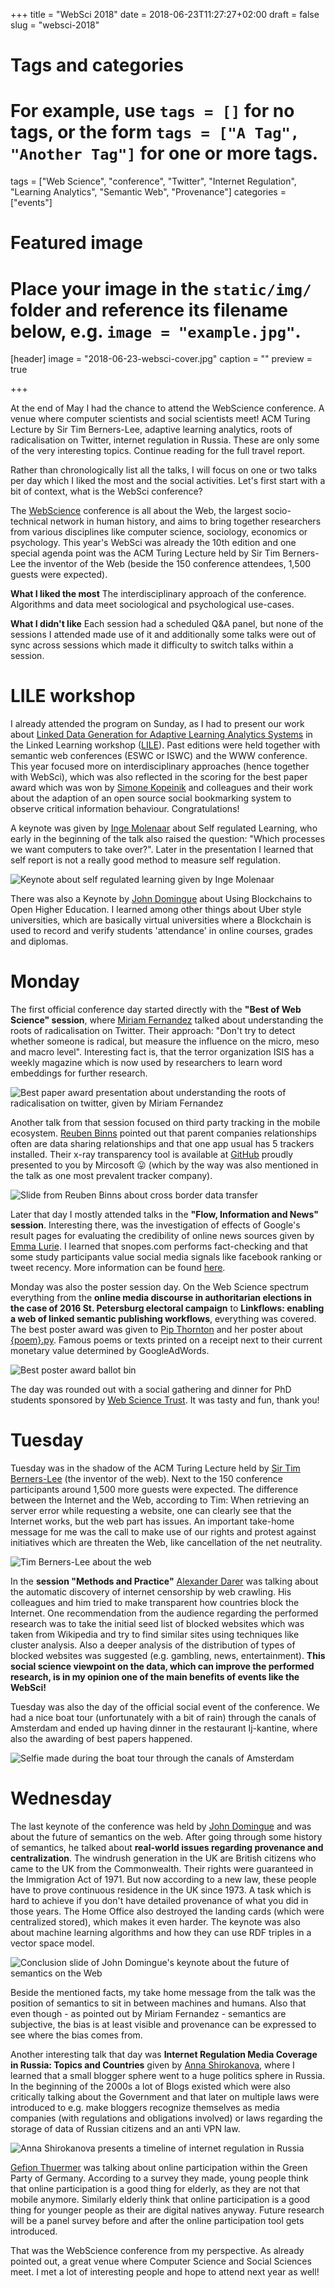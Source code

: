 +++
title = "WebSci 2018"
date = 2018-06-23T11:27:27+02:00
draft = false
slug = "websci-2018"

# Tags and categories
# For example, use `tags = []` for no tags, or the form `tags = ["A Tag", "Another Tag"]` for one or more tags.
tags = ["Web Science", "conference", "Twitter", "Internet Regulation", "Learning Analytics", "Semantic Web", "Provenance"]
categories = ["events"]

# Featured image
# Place your image in the `static/img/` folder and reference its filename below, e.g. `image = "example.jpg"`.
[header]
image = "2018-06-23-websci-cover.jpg"
caption = ""
preview = true

+++

At the end of May I had the chance to attend the WebScience conference. A venue where computer scientists and social scientists meet!
ACM Turing Lecture by Sir Tim Berners-Lee, adaptive learning analytics, roots of radicalisation on Twitter, internet regulation in Russia. 
These are only some of the very interesting topics. Continue reading for the full travel report.

<!--more-->

Rather than chronologically list all the talks, I will focus on one or two talks per day which I liked the most and the social activities.
Let's first start with a bit of context, what is the WebSci conference?

The [WebScience](https://websci18.webscience.org/)  conference is all about the Web, the largest socio-technical network in human history, and aims to bring together researchers from various disciplines like computer science, sociology, economics or psychology.
This year's WebSci was already the 10th edition and one special agenda point was the ACM Turing Lecture held by Sir Tim Berners-Lee the inventor of the Web (beside the 150 conference attendees, 1,500 guests were expected).

**What I liked the most**
The interdisciplinary approach of the conference. Algorithms and data meet sociological and psychological use-cases.

**What I didn't like**
Each session had a scheduled Q&A panel, but none of the sessions I attended made use of it and additionally some talks were out of sync across sessions which made it difficulty to switch talks within a session.

# LILE workshop
I already attended the program on Sunday,
as I had to present our work about [Linked Data Generation for Adaptive Learning Analytics Systems](https://sven-lieber.org/en/publication/linked-data-generation-for-adaptive-learning-analytics-systems/) in the Linked Learning workshop ([LILE](https://lile2018.wordpress.com/)). 
Past editions were held together with semantic web conferences (ESWC or ISWC) and the WWW conference.
This year focused more on interdisciplinary approaches (hence together with WebSci), which was also reflected in the scoring for the best paper award which was won by [Simone Kopeinik](https://at.linkedin.com/in/simonekopeinik) and colleagues and their work about the adaption of an open source social bookmarking system to observe critical information behaviour. Congratulations!

A keynote was given by [Inge Molenaar](https://twitter.com/inge_molenaar) about Self regulated Learning, who early in the beginning of the talk also raised the question: "Which processes we want computers to take over?". Later in the presentation I learned that self report is not a really good method to measure self regulation.

![Keynote about self regulated learning given by Inge Molenaar](/img/2018-06-23-websci-inge-molenaar-self-regulated-learning-keynote.jpg)

There was also a Keynote by [John Domingue](https://twitter.com/johndmk) about Using Blockchains to Open Higher Education. I learned among other things about Uber style universities, which are basically virtual universities where a Blockchain is used to record and verify students 'attendance' in online courses, grades and diplomas.

# Monday
The first official conference day started directly with the **"Best of Web Science" session**, where [Miriam Fernandez](https://twitter.com/miriam_fs) talked about understanding the roots of radicalisation on Twitter.
Their approach: "Don't try to detect whether someone is radical, but measure the influence on the micro, meso and macro level".
Interesting fact is, that the terror organization ISIS has a weekly magazine which is now used by researchers to learn word embeddings for further research.

![Best paper award presentation about understanding the roots of radicalisation on twitter, given by Miriam Fernandez](/img/2018-06-23-websci-miriam-fernandez-twitter-radicalisation.jpg)

Another talk from that session focused on third party tracking in the mobile ecosystem.
[Reuben Binns](https://twitter.com/rdbinns) pointed out that parent companies relationships often are data sharing relationships and that one app usual has 5 trackers installed.
Their x-ray transparency tool is available at [GitHub](https://github.com/sociam/xray) proudly presented to you by Mircosoft 😛 (which by the way was also mentioned in the talk as one most prevalent tracker company).

![Slide from Reuben Binns about cross border data transfer](/img/2018-06-23-websci-reuben-binns-cross-border-transfer.jpg)

Later that day I mostly attended talks in the **"Flow, Information and News" session**.
Interesting there, was the investigation of effects of Google's result pages for evaluating the credibility of online news sources given by [Emma Lurie](https://twitter.com/exploredeeper).
I learned that snopes.com performs fact-checking and that some study participants value social media signals like facebook ranking or tweet recency.
More information can be found [here](http://cs.wellesley.edu/~credlab/websci18/).

Monday was also the poster session day. 
On the Web Science spectrum everything from the **online media discourse in authoritarian elections in the case of 2016 St. Petersburg electoral campaign** to **Linkflows: enabling a web of linked semantic publishing workflows**, everything was covered.
The best poster award was given to [Pip Thornton](https://twitter.com/pip__t?lang=en) and her poster about [{poem}.py](https://linguisticgeographies.com/2016/06/12/poem-py-a-critique-of-linguistic-capitalism/). Famous poems or texts printed on a receipt next to their current  monetary value determined by GoogleAdWords.

![Best poster award ballot bin](/img/2018-06-23-websci-best-poster-bin.jpg)

The day was rounded out with a social gathering and dinner for PhD students sponsored by [Web Science Trust](http://www.webscience.org/).
It was tasty and fun, thank you!

# Tuesday
Tuesday was in the shadow of the ACM Turing Lecture held by [Sir Tim Berners-Lee](https://twitter.com/timberners_lee) (the inventor of the web).
Next to the 150 conference participants around 1,500 more guests were expected.
The difference between the Internet and the Web, according to Tim: When retrieving an server error while requesting a website, one can clearly see that the Internet works, but the web part has issues.
An important take-home message for me was the call to make use of our rights and protest against initiatives which are threaten the Web, like cancellation of the net neutrality.

![Tim Berners-Lee about the web](/img/2018-06-23-websci-TBL.jpg)

In the **session "Methods and Practice"** [Alexander Darer](https://www.cs.ox.ac.uk/people/alex.darer/) was talking about the automatic discovery of internet censorship by web crawling.
His colleagues and him tried to make transparent how countries block the Internet.
One recommendation from the audience regarding the performed research was to take the initial seed list of blocked websites which was taken from Wikipedia and
try to find similar sites using techniques like cluster analysis.
Also a deeper analysis of the distribution of types of blocked websites was suggested (e.g. gambling, news, entertainment).
**This social science viewpoint on the data, which can improve the performed research, is in my opinion one of the main benefits of events like the WebSci!**

Tuesday was also the day of the official social event of the conference.
We had a nice boat tour (unfortunately with a bit of rain) through the canals of Amsterdam and ended up having dinner in the restaurant Ij-kantine, where also the awarding of best papers happened.

![Selfie made during the boat tour through the canals of Amsterdam](/img/2018-06-23-websci-boat-tour.jpg)

# Wednesday
The last keynote of the conference was held by [John Domingue](https://twitter.com/johndmk) and was about the future of semantics on the web.
After going through some history of semantics, he talked about **real-world issues regarding provenance and centralization**.
The windrush generation in the UK are British citizens who came to the UK from the Commonwealth.
Their rights were guaranteed in the Immigration Act of 1971.
But now according to a new law, these people have to prove continuous residence in the UK since 1973.
A task which is hard to achieve if you don't have detailed provenance of what you did in those years. 
The Home Office also destroyed the landing cards (which were centralized stored), which makes it even harder.
The keynote was also about machine learning algorithms and how they can use RDF triples in a vector space model.

![Conclusion slide of John Domingue's keynote about the future of semantics on the Web](/img/2018-06-23-websci-john-domingue-future-semantics.jpg)

Beside the mentioned facts, my take home message from the talk was the position of semantics to sit in between machines and humans.
Also that even though - as pointed out by Miriam Fernandez - semantics are subjective, the bias is at least visible and provenance can be expressed to see where the bias comes from.

Another interesting talk that day was **Internet Regulation Media Coverage in Russia: Topics and Countries** given by [Anna Shirokanova](https://www.hse.ru/en/staff/shirokanova), where I learned that a small blogger sphere went to a huge politics sphere in Russia.
In the beginning of the 2000s a lot of Blogs existed which were also critically talking about the Government
and that later on multiple laws were introduced to e.g. make bloggers recognize themselves as media companies (with regulations and obligations involved) or laws regarding the storage of data of Russian citizens and an anti VPN law.

![Anna Shirokanova presents a timeline of internet regulation in Russia](/img/2018-06-23-websci-anna-shirokanova-internet-regulation.jpg)

[Gefion Thuermer](https://twitter.com/gefiont) was talking about online participation within the Green Party of Germany.
According to a survey they made, young people think that online participation is a good thing for elderly, as they are not that mobile anymore.
Similarly elderly think that online participation is a good thing for younger people as their are digital natives anyway.
Future research will be a panel survey before and after the online participation tool gets introduced.

That was the WebScience conference from my perspective. As already pointed out, a great venue where Computer Science and Social Sciences meet.
I met a lot of interesting people and hope to attend next year as well!

